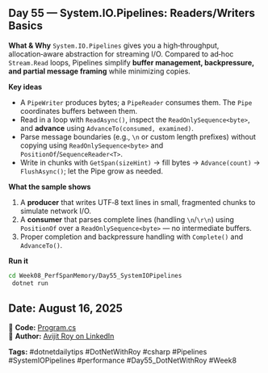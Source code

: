 ﻿## Day 55 — System.IO.Pipelines: Readers/Writers Basics

**What & Why**
`System.IO.Pipelines` gives you a high‑throughput, allocation‑aware abstraction for streaming I/O. Compared to ad‑hoc `Stream.Read` loops, Pipelines simplify **buffer management, backpressure, and partial message framing** while minimizing copies.

**Key ideas**

* A `PipeWriter` produces bytes; a `PipeReader` consumes them. The `Pipe` coordinates buffers between them.
* Read in a loop with `ReadAsync()`, inspect the `ReadOnlySequence<byte>`, and **advance** using `AdvanceTo(consumed, examined)`.
* Parse message boundaries (e.g., `\n` or custom length prefixes) without copying using `ReadOnlySequence<byte>` and `PositionOf`/`SequenceReader<T>`.
* Write in chunks with `GetSpan(sizeHint)` → fill bytes → `Advance(count)` → `FlushAsync()`; let the Pipe grow as needed.

**What the sample shows**

1. A **producer** that writes UTF‑8 text lines in small, fragmented chunks to simulate network I/O.
2. A **consumer** that parses complete lines (handling `\n`/`\r\n`) using `PositionOf` over a `ReadOnlySequence<byte>` — no intermediate buffers.
3. Proper completion and backpressure handling with `Complete()` and `AdvanceTo()`.

**Run it**

```bash
cd Week08_PerfSpanMemory/Day55_SystemIOPipelines
 dotnet run
```

## Date: August 16, 2025

🔗 **Code:** [Program.cs](./program.cs)  
🔗 **Author:** [Avijit Roy on LinkedIn](https://www.linkedin.com/in/HeyAvijitRoy/)

**Tags:** #dotnetdailytips #DotNetWithRoy #csharp #Pipelines #SystemIOPipelines #performance #Day55\_DotNetWithRoy #Week8
